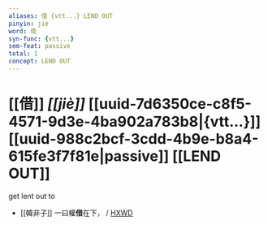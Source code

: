 ```yaml
---
aliases: 借 {vtt...} LEND OUT
pinyin: jiè
word: 借
syn-func: {vtt...}
sem-feat: passive
total: 1
concept: LEND OUT 
---
```

# [[借]] *[[jiè]]*  [[uuid-7d6350ce-c8f5-4571-9d3e-4ba902a783b8|{vtt...}]] [[uuid-988c2bcf-3cdd-4b9e-b8a4-615fe3f7f81e|passive]] [[LEND OUT]]
get lent out to
 - [[韓非子]] 一曰權**借**在下， / [HXWD](https://hxwd.org/textview.html?location=KR3c0005_tls_031-1a.4)